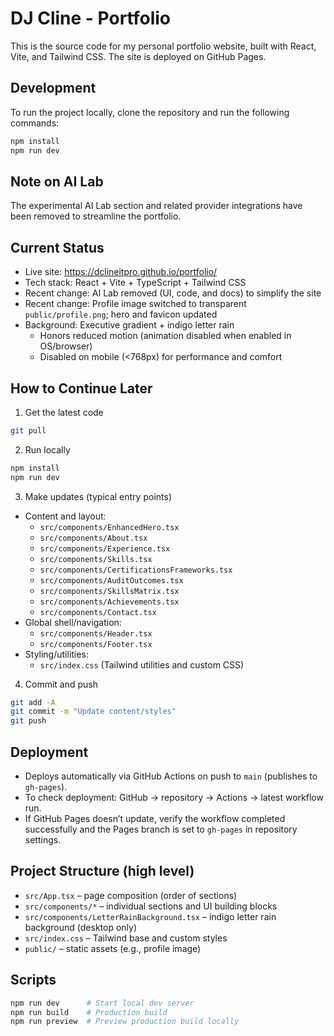 # DJ Cline - Portfolio

This is the source code for my personal portfolio website, built with React, Vite, and Tailwind CSS. The site is deployed on GitHub Pages.

## Development

To run the project locally, clone the repository and run the following commands:

```bash
npm install
npm run dev
```

<!-- Trigger deployment again -->

## Note on AI Lab

The experimental AI Lab section and related provider integrations have been removed to streamline the portfolio.

## Current Status

- Live site: https://dclineitpro.github.io/portfolio/
- Tech stack: React + Vite + TypeScript + Tailwind CSS
- Recent change: AI Lab removed (UI, code, and docs) to simplify the site
- Recent change: Profile image switched to transparent `public/profile.png`; hero and favicon updated
- Background: Executive gradient + indigo letter rain
  - Honors reduced motion (animation disabled when enabled in OS/browser)
  - Disabled on mobile (<768px) for performance and comfort

## How to Continue Later

1) Get the latest code
```bash
git pull
```

2) Run locally
```bash
npm install
npm run dev
```

3) Make updates (typical entry points)
- Content and layout:
  - `src/components/EnhancedHero.tsx`
  - `src/components/About.tsx`
  - `src/components/Experience.tsx`
  - `src/components/Skills.tsx`
  - `src/components/CertificationsFrameworks.tsx`
  - `src/components/AuditOutcomes.tsx`
  - `src/components/SkillsMatrix.tsx`
  - `src/components/Achievements.tsx`
  - `src/components/Contact.tsx`
- Global shell/navigation:
  - `src/components/Header.tsx`
  - `src/components/Footer.tsx`
- Styling/utilities:
  - `src/index.css` (Tailwind utilities and custom CSS)

4) Commit and push
```bash
git add -A
git commit -m "Update content/styles"
git push
```

## Deployment

- Deploys automatically via GitHub Actions on push to `main` (publishes to `gh-pages`).
- To check deployment: GitHub → repository → Actions → latest workflow run.
- If GitHub Pages doesn’t update, verify the workflow completed successfully and the Pages branch is set to `gh-pages` in repository settings.

## Project Structure (high level)

- `src/App.tsx` – page composition (order of sections)
- `src/components/*` – individual sections and UI building blocks
- `src/components/LetterRainBackground.tsx` – indigo letter rain background (desktop only)
- `src/index.css` – Tailwind base and custom styles
- `public/` – static assets (e.g., profile image)

## Scripts

```bash
npm run dev      # Start local dev server
npm run build    # Production build
npm run preview  # Preview production build locally
```
